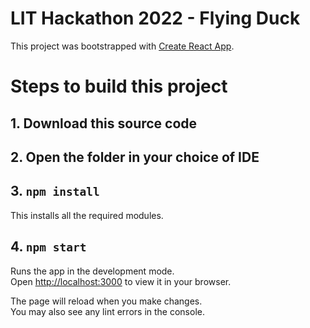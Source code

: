 # LIT Hackathon 2022 - Flying Duck

This project was bootstrapped with [Create React App](https://github.com/facebook/create-react-app).

# Steps to build this project

## 1. Download this source code

## 2. Open the folder in your choice of IDE

## 3. `npm install`
This installs all the required modules.

## 4. `npm start`

Runs the app in the development mode.\
Open [http://localhost:3000](http://localhost:3000) to view it in your browser.

The page will reload when you make changes.\
You may also see any lint errors in the console.